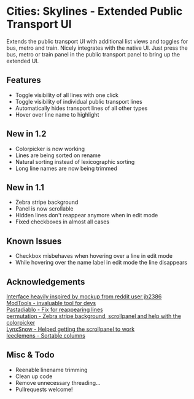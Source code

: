 # Cities: Skylines - Extended Public Transport UI
Extends the public transport UI with additional list views and toggles for bus, metro and train. Nicely integrates with the native UI. Just press the bus, metro or train panel in the public transport panel to bring up the extended UI.

## Features
* Toggle visibility of all lines with one click
* Toggle visibility of individual public transport lines
* Automatically hides transport lines of all other types
* Hover over line name to highlight

## New in 1.2
* Colorpicker is now working
* Lines are being sorted on rename
* Natural sorting instead of lexicographic sorting
* Long line names are now being trimmed

## New in 1.1
* Zebra stripe background
* Panel is now scrollable
* Hidden lines don't reappear anymore when in edit mode
* Fixed checkboxes in almost all cases

## Known Issues
* Checkbox misbehaves when hovering over a line in edit mode
* While hovering over the name label in edit mode the line disappears

## Acknowledgements
[Interface heavily inspired by mockup from reddit user jb2386](http://www.reddit.com/r/CitiesSkylines/comments/2zjrlq/my_suggestion_for_improving_the_transportline/)  
[ModTools - invaluable tool for devs](http://steamcommunity.com/sharedfiles/filedetails/?id=409520576)  
[Pastadiablo - Fix for reappearing lines](https://github.com/pastadiablo)  
[permutation - Zebra stripe background, scrollpanel and help with the colorpicker](https://github.com/githubpermutation)  
[LynxSnow - Helped getting the scrollpanel to work](http://www.reddit.com/user/LynxSnow)  
[leeclemens - Sortable columns](https://github.com/leeclemens)

## Misc & Todo
* Reenable linename trimming
* Clean up code
* Remove unnecessary threading...
* Pullrequests welcome!
